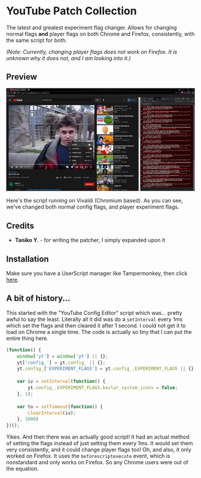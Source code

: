 # YouTube Patch Collection

The latest and greatest experiment flag changer. Allows for changing normal flags **and** player flags on both Chrome and Firefox, consistently, with the same script for both.

*(Note: Currently, changing player flags does not work on Firefox. It is unknown why it does not, and I am looking into it.)*

## Preview

![Watch page with flags changed](assets/Preview.png)

Here's the script running on Vivaldi (Chromium based). As you can see, we've changed both normal config flags, and player experiment flags.

## Credits

* **Taniko Y.** - for writing the patcher, I simply expanded upon it

## Installation

Make sure you have a UserScript manager like Tampermonkey, then click [here](https://raw.githubusercontent.com/aubymori/YouTubePatchCollection/main/YouTubePatchCollection.user.js).

## A bit of history...

This started with the "YouTube Config Editor" script which was... pretty awful to say the least. Literally all it did was do a `setInterval` every 1ms which set the flags and then cleared it after 1 second. I could not get it to load on Chrome a single time. The code is actually so tiny that I can put the entire thing here.

```js
(function() {
    window['yt'] = window['yt'] || {};
    yt['config_'] = yt.config_ || {};
    yt.config_['EXPERIMENT_FLAGS'] = yt.config_.EXPERIMENT_FLAGS || {};

    var iv = setInterval(function() {
        yt.config_.EXPERIMENT_FLAGS.kevlar_system_icons = false;
    }, 1);

    var to = setTimeout(function() {
        clearInterval(iv);
    }, 1000)
})();
```

Yikes. And then there was an actually good script! It had an actual method of setting the flags instead of just setting them every 1ms. It would set them very consistently, and it could change player flags too! Oh, and also, it only worked on Firefox. It uses the `beforescriptexecute` event, which is nonstandard and only works on Firefox. So any Chrome users were out of the equation.
